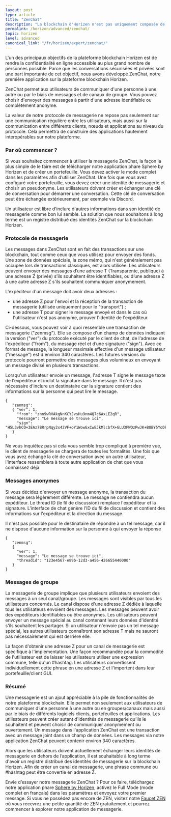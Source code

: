 ```yaml
---
layout: post
type: article
title: "ZenChat"
description: "La blockchain d'Horizen n'est pas uniquement composée de ZEN, notre cryptomonnaie, mais aussi de notre application pour la messagerie, ZenChat"
permalink: /horizen/advanced/zenchat/
topic: horizen
level: advanced
canonical_link: "/fr/horizen/expert/zenchat/"
---
```


L'un des principaux objectifs de la plateforme blockchain Horizen est de rendre la confidentialité en ligne accessible au plus grand nombre de personnes possible. Parce que les conversations sécurisées et privées sont une part importante de cet objectif, nous avons développé ZenChat, notre première application sur la plateforme blockchain Horizen.

ZenChat permet aux utilisateurs de communiquer d'une personne à une autre ou par le biais de messages et de canaux de groupe. Vous pouvez choisir d'envoyer des messages à partir d'une adresse identifiable ou complètement anonyme.

La valeur de notre protocole de messagerie ne repose pas seulement sur une communication régulière entre les utilisateurs, mais aussi sur la communication entre différents clients, nœuds et applications au niveau du protocole. Cela permettra de construire des applications hautement interopérables sur notre plateforme.

### Par où commencer ?

Si vous souhaitez commencer à utiliser la messagerie ZenChat, la façon la plus simple de le faire est de télécharger notre application phare Sphere by Horizen et de créer un portefeuille. Vous devez activer le mode complet dans les paramètres afin d’utiliser ZenChat. Une fois que vous avez configuré votre portefeuille, vous devez créer une identité de messagerie et choisir un pseudonyme. Les utilisateurs doivent créer et échanger une clé de conversation pour démarrer une conversation. Cette clé de conversation peut être échangée extérieurement, par exemple via Discord.

Un utilisateur est libre d'inclure d'autres informations dans son identité de messagerie comme bon lui semble. La solution que nous souhaitons à long terme est un registre distribué des identités ZenChat sur la blockchain Horizen.

### Protocole de messagerie

Les messages dans ZenChat sont en fait des transactions sur une blockchain, tout comme ceux que vous utilisez pour envoyer des fonds. Une zone de données spéciale, la zone mémo, qui n'est généralement pas occupée lors de transactions classiques, est alors utilisée. Les utilisateurs peuvent envoyer des messages d’une adresse T (Transparente, publique) à une adresse Z (privée) s’ils souhaitent être identifiables, ou d’une adresse Z à une autre adresse Z s’ils souhaitent communiquer anonymement.

L'expéditeur d'un message doit avoir deux adresses :

 - une adresse Z pour l'envoi et la réception de la transaction de messagerie (utilisée uniquement pour le "transport") ;
 - une adresse T pour signer le message envoyé et dans le cas où l'utilisateur n'est pas anonyme, prouver l'identité de l'expéditeur.

 Ci-dessous, vous pouvez voir à quoi ressemble une transaction de messagerie ("zenmsg"). Elle se compose d'un champ de données indiquant la version ("ver") du protocole exécuté par le client de chat, de l'adresse de l'expéditeur ("from"), du message réel et d’une signature ("sign"). Avec ce format de message, la longueur maximale effective d'un message utilisateur ("message") est d'environ 340 caractères. Les futures versions du protocole pourront permettre des messages plus volumineux en envoyant un message divisé en plusieurs transactions.

 Lorsqu'un utilisateur envoie un message, l'adresse T signe le message texte de l'expéditeur et inclut la signature dans le message. Il n'est pas nécessaire d'inclure un destinataire car la signature contient des informations sur la personne qui peut lire le message.


```
{
   "zenmsg":
   { "ver": 1,
     "from": "znn9wRVAkgNnKCYJvsHu9nm4Q7c6AxLE2qR",
     "message": "Le message se trouve ici",
     "sign": "H5L3vhCQ+3EAz7BRrpNqy2x42VF+oY1WowGxCwEJkMlcbfX+GLU3PWOzPwJK+BUBY5YoDk/hAkF4GwtqyWWOngI="
   }
}
```

Ne vous inquiétez pas si cela vous semble trop compliqué à première vue, le client de messagerie se chargera de toutes les formalités. Une fois que vous avez échangé la clé de conversation avec un autre utilisateur, l'interface ressemblera à toute autre application de chat que vous connaissez déjà.

### Messages anonymes

Si vous décidez d'envoyer un message anonyme, la transaction du message sera légèrement différente. Le message ne contiendra aucun expéditeur. Le thread ID (le fil de discussion) remplace l'expéditeur et la signature. L'interface de chat génère l'ID du fil de discussion et contient des informations sur l'expéditeur et la direction du message.

Il n'est pas possible pour le destinataire de répondre à un tel message, car il ne dispose d'aucune information sur la personne à qui envoyer la réponse

```
{
   "zenmsg":
   {
     "ver": 1,
     "message": "Le message se trouve ici",
     "threadid": "123e4567-e89b-12d3-a456-426655440000"
   }
}
```

### Messages de groupe

La messagerie de groupe implique que plusieurs utilisateurs envoient des messages à un seul canal/groupe. Les messages sont visibles par tous les utilisateurs concernés. Le canal dispose d'une adresse Z dédiée à laquelle tous les utilisateurs envoient des messages. Les messages peuvent avoir des expéditeurs identifiables ou être anonymes. Les utilisateurs peuvent envoyer un message spécial au canal contenant leurs données d'identité s'ils souhaitent les partager. Si un utilisateur n'envoie pas un tel message spécial, les autres utilisateurs connaîtront son adresse T mais ne sauront pas nécessairement qui est derrière elle.

La façon d'obtenir une adresse Z pour un canal de messagerie est spécifique à l'implémentation. Une façon recommandée pour la commodité de l'utilisateur est de laisser les utilisateurs utiliser une expression commune, telle qu'un #hashtag. Les utilisateurs convertissent individuellement cette phrase en une adresse Z et l'importent dans leur portefeuille/client GUI.

### Résumé

Une messagerie est un ajout appréciable à la pile de fonctionnalités de notre plateforme blockchain. Elle permet non seulement aux utilisateurs de communiquer d’une personne à une autre ou en groupes/canaux mais aussi par le biais de différents logiciels clients, portefeuilles et applications. Les utilisateurs peuvent créer autant d'identités de messagerie qu'ils le souhaitent et peuvent choisir de communiquer anonymement ou ouvertement. Un message dans l'application ZenChat est une transaction avec un message joint dans un champ de données. Les messages via notre application ZenChat peuvent contenir environ 340 caractères.

Alors que les utilisateurs doivent actuellement échanger leurs identités de messagerie en dehors de l’application, il est souhaitable à long terme d'avoir un registre distribué des identités de messagerie sur la blockchain Horizen. Afin de créer un canal de messagerie, une phrase commune ou #hashtag peut être convertie en adresse Z.

Envie d’essayer notre messagerie ZenChat ? Pour ce faire, téléchargez notre application phare [Sphere by Horizen](https://www.horizen.global/spherebyhorizen/),  activez le Full Mode (mode complet en français) dans les paramètres et envoyez votre premier message. Si vous ne possédez pas encore de ZEN, visitez notre [Faucet ZEN](https://getzen.cash/) où vous recevrez une petite quantité de ZEN gratuitement et pourrez commencer à explorer notre application de messagerie.
